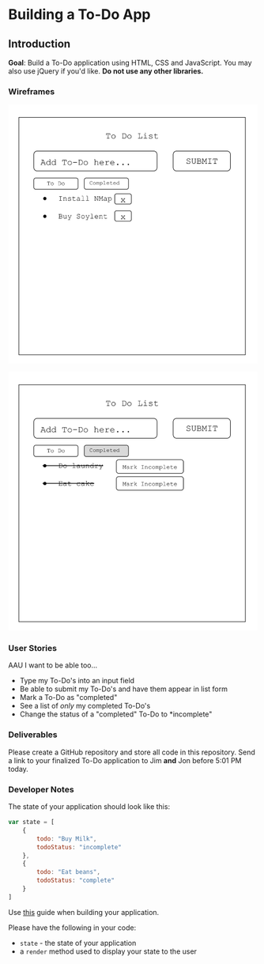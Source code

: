 # Building a To-Do App

## Introduction

**Goal**: Build a To-Do application using HTML, CSS and JavaScript. You may also use jQuery if you'd like. **Do not use any other libraries.**

### Wireframes 

![wireframe1](wireframe1.svg)

![wireframe2](wireframe2.svg)

### User Stories 

AAU I want to be able too... 

* Type my To-Do's into an input field 
* Be able to submit my To-Do's and have them appear in list form 
* Mark a To-Do as "completed"
* See a list of *only* my completed To-Do's 
* Change the status of a "completed" To-Do to *incomplete"

### Deliverables 

Please create a GitHub repository and store all code in this repository. Send a link to your finalized To-Do application to Jim **and** Jon before 5:01 PM today.

### Developer Notes 

The state of your application should look like this: 

```js
var state = [
    { 
        todo: "Buy Milk", 
        todoStatus: "incomplete" 
    }, 
    {
        todo: "Eat beans", 
        todoStatus: "complete"
    }
]
```

Use [this](https://github.com/ga-students/wdi-dt-57/blob/master/work/w01/d5/03-guide-to-building-a-browser-app.md) guide when building your application.

Please have the following in your code: 

* `state` - the state of your application 
* a `render` method used to display your state to the user
